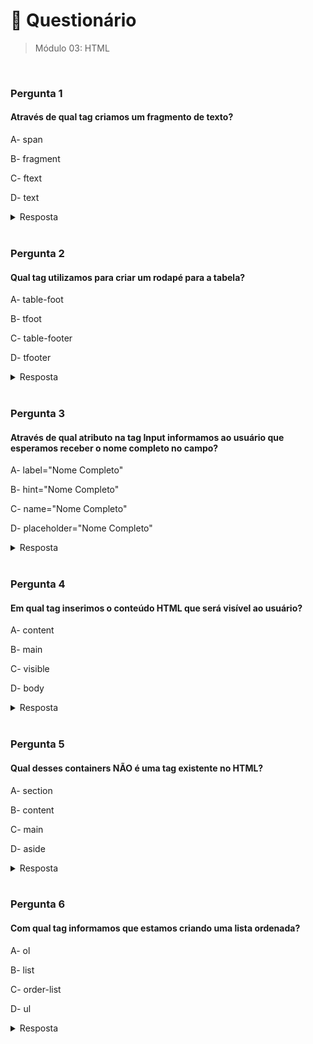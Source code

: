 # 📌 Questionário
> Módulo 03: HTML

<br>

### Pergunta 1
#### Através de qual tag criamos um fragmento de texto?
A- span

B- fragment

C- ftext

D- text

<details>
    <summary>Resposta</summary>

    span
    
    Essa opção está correta. A tag <span> é usada para criar um fragmento de texto dentro de um documento HTML. Ela é uma tag de linha que não possui nenhum significado semântico específico, sendo usada principalmente para aplicar estilos ou manipular partes específicas do texto.

</details>

<br>

### Pergunta 2
#### Qual tag utilizamos para criar um rodapé para a tabela?
A- table-foot

B- tfoot

C- table-footer

D- tfooter

<details>
    <summary>Resposta</summary>
    
    tfoot
    
    Essa opção está correta. A tag <tfoot> é utilizada para criar um rodapé de tabela no HTML. Ela deve ser colocada dentro da tag <table> e pode conter uma ou mais linhas de <tr> que contêm células de <td> ou <th>. O conteúdo definido dentro de <tfoot> será exibido como o rodapé da tabela.
    
</details>

<br>

### Pergunta 3
#### Através de qual atributo na tag Input informamos ao usuário que esperamos receber o nome completo no campo?
A- label="Nome Completo"

B- hint="Nome Completo"

C- name="Nome Completo"

D- placeholder="Nome Completo"

<details>
    <summary>Resposta</summary>
    
    placeholder="Nome Completo"

    Essa opção está correta. O atributo placeholder é usado para fornecer uma dica ou instrução no campo de entrada que descreve o tipo de informação que se espera que o usuário insira. No caso da opção D, o atributo placeholder="Nome Completo" indica ao usuário que o campo é destinado ao preenchimento do nome completo.
    
</details>

<br>

### Pergunta 4
#### Em qual tag inserimos o conteúdo HTML que será visível ao usuário?
A- content

B- main

C- visible

D- body

<details>
    <summary>Resposta</summary>
    
    body

    Essa opção está correta. A tag correta para inserir o conteúdo HTML que será visível ao usuário é a tag <body>. A tag <body> é onde todo o conteúdo visível da página é colocado, como texto, imagens, vídeos, links e outros elementos HTML. É dentro da tag <body> que construímos a estrutura da página e exibimos o conteúdo que será renderizado e visualizado pelos usuários.
</details>

<br>

### Pergunta 5
#### Qual desses containers NÃO é uma tag existente no HTML?
A- section

B- content

C- main

D- aside

<details>
    <summary>Resposta</summary>
    
    content

    Essa opção está incorreta. Embora "content" seja uma palavra comumente usada para descrever o conteúdo de uma página, não existe uma tag HTML chamada "content". Portanto, essa opção não corresponde a uma tag válida no contexto do HTML.
</details>

<br>

### Pergunta 6
#### Com qual tag informamos que estamos criando uma lista ordenada?
A- ol

B- list

C- order-list

D- ul

<details>
    <summary>Resposta</summary>
    
    ol

    Essa opção está correta. A tag <ol> é utilizada para criar uma lista ordenada, onde os itens são numerados sequencialmente. Os elementos filhos dessa tag são representados por <li>, que são os itens da lista. O navegador renderiza automaticamente os números ou letras correspondentes a cada item da lista ordenada.
</details>
